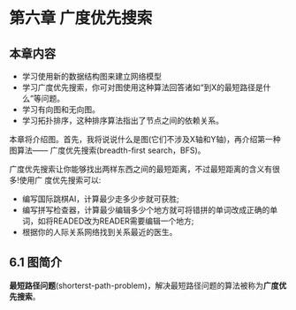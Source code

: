 # 第六章 广度优先搜索

## 本章内容

* 学习使用新的数据结构图来建立网络模型
* 学习广度优先搜索，你可对图使用这种算法回答诸如“到X的最短路径是什么”等问题。
* 学习有向图和无向图。
* 学习拓扑排序，这种排序算法指出了节点之间的依赖关系。

本章将介绍图。首先，我将说说什么是图(它们不涉及X轴和Y轴)，再介绍第一种图算法—— 广度优先搜索(breadth-first search，BFS)。

广度优先搜索让你能够找出两样东西之间的最短距离，不过最短距离的含义有很多!使用广 度优先搜索可以:

* 编写国际跳棋AI，计算最少走多少步就可获胜;
* 编写拼写检查器，计算最少编辑多少个地方就可将错拼的单词改成正确的单词，如将READED改为READER需要编辑一个地方;
* 根据你的人际关系网络找到关系最近的医生。

## 6.1 图简介

**最短路径问题**(shorterst-path-problem)，解决最短路径问题的算法被称为**广度优先搜索**。
